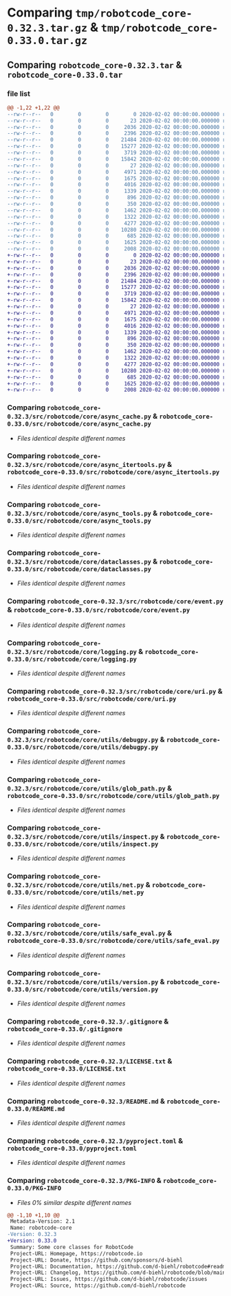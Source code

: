 # Comparing `tmp/robotcode_core-0.32.3.tar.gz` & `tmp/robotcode_core-0.33.0.tar.gz`

## Comparing `robotcode_core-0.32.3.tar` & `robotcode_core-0.33.0.tar`

### file list

```diff
@@ -1,22 +1,22 @@
--rw-r--r--   0        0        0        0 2020-02-02 00:00:00.000000 robotcode_core-0.32.3/src/robotcode/core/__init__.py
--rw-r--r--   0        0        0       23 2020-02-02 00:00:00.000000 robotcode_core-0.32.3/src/robotcode/core/__version__.py
--rw-r--r--   0        0        0     2036 2020-02-02 00:00:00.000000 robotcode_core-0.32.3/src/robotcode/core/async_cache.py
--rw-r--r--   0        0        0     2396 2020-02-02 00:00:00.000000 robotcode_core-0.32.3/src/robotcode/core/async_itertools.py
--rw-r--r--   0        0        0    21484 2020-02-02 00:00:00.000000 robotcode_core-0.32.3/src/robotcode/core/async_tools.py
--rw-r--r--   0        0        0    15277 2020-02-02 00:00:00.000000 robotcode_core-0.32.3/src/robotcode/core/dataclasses.py
--rw-r--r--   0        0        0     3719 2020-02-02 00:00:00.000000 robotcode_core-0.32.3/src/robotcode/core/event.py
--rw-r--r--   0        0        0    15842 2020-02-02 00:00:00.000000 robotcode_core-0.32.3/src/robotcode/core/logging.py
--rw-r--r--   0        0        0       27 2020-02-02 00:00:00.000000 robotcode_core-0.32.3/src/robotcode/core/py.typed
--rw-r--r--   0        0        0     4971 2020-02-02 00:00:00.000000 robotcode_core-0.32.3/src/robotcode/core/uri.py
--rw-r--r--   0        0        0     1675 2020-02-02 00:00:00.000000 robotcode_core-0.32.3/src/robotcode/core/utils/debugpy.py
--rw-r--r--   0        0        0     4016 2020-02-02 00:00:00.000000 robotcode_core-0.32.3/src/robotcode/core/utils/glob_path.py
--rw-r--r--   0        0        0     1339 2020-02-02 00:00:00.000000 robotcode_core-0.32.3/src/robotcode/core/utils/inspect.py
--rw-r--r--   0        0        0      896 2020-02-02 00:00:00.000000 robotcode_core-0.32.3/src/robotcode/core/utils/net.py
--rw-r--r--   0        0        0      350 2020-02-02 00:00:00.000000 robotcode_core-0.32.3/src/robotcode/core/utils/path.py
--rw-r--r--   0        0        0     1462 2020-02-02 00:00:00.000000 robotcode_core-0.32.3/src/robotcode/core/utils/safe_eval.py
--rw-r--r--   0        0        0     1322 2020-02-02 00:00:00.000000 robotcode_core-0.32.3/src/robotcode/core/utils/version.py
--rw-r--r--   0        0        0     4277 2020-02-02 00:00:00.000000 robotcode_core-0.32.3/.gitignore
--rw-r--r--   0        0        0    10280 2020-02-02 00:00:00.000000 robotcode_core-0.32.3/LICENSE.txt
--rw-r--r--   0        0        0      685 2020-02-02 00:00:00.000000 robotcode_core-0.32.3/README.md
--rw-r--r--   0        0        0     1625 2020-02-02 00:00:00.000000 robotcode_core-0.32.3/pyproject.toml
--rw-r--r--   0        0        0     2008 2020-02-02 00:00:00.000000 robotcode_core-0.32.3/PKG-INFO
+-rw-r--r--   0        0        0        0 2020-02-02 00:00:00.000000 robotcode_core-0.33.0/src/robotcode/core/__init__.py
+-rw-r--r--   0        0        0       23 2020-02-02 00:00:00.000000 robotcode_core-0.33.0/src/robotcode/core/__version__.py
+-rw-r--r--   0        0        0     2036 2020-02-02 00:00:00.000000 robotcode_core-0.33.0/src/robotcode/core/async_cache.py
+-rw-r--r--   0        0        0     2396 2020-02-02 00:00:00.000000 robotcode_core-0.33.0/src/robotcode/core/async_itertools.py
+-rw-r--r--   0        0        0    21484 2020-02-02 00:00:00.000000 robotcode_core-0.33.0/src/robotcode/core/async_tools.py
+-rw-r--r--   0        0        0    15277 2020-02-02 00:00:00.000000 robotcode_core-0.33.0/src/robotcode/core/dataclasses.py
+-rw-r--r--   0        0        0     3719 2020-02-02 00:00:00.000000 robotcode_core-0.33.0/src/robotcode/core/event.py
+-rw-r--r--   0        0        0    15842 2020-02-02 00:00:00.000000 robotcode_core-0.33.0/src/robotcode/core/logging.py
+-rw-r--r--   0        0        0       27 2020-02-02 00:00:00.000000 robotcode_core-0.33.0/src/robotcode/core/py.typed
+-rw-r--r--   0        0        0     4971 2020-02-02 00:00:00.000000 robotcode_core-0.33.0/src/robotcode/core/uri.py
+-rw-r--r--   0        0        0     1675 2020-02-02 00:00:00.000000 robotcode_core-0.33.0/src/robotcode/core/utils/debugpy.py
+-rw-r--r--   0        0        0     4016 2020-02-02 00:00:00.000000 robotcode_core-0.33.0/src/robotcode/core/utils/glob_path.py
+-rw-r--r--   0        0        0     1339 2020-02-02 00:00:00.000000 robotcode_core-0.33.0/src/robotcode/core/utils/inspect.py
+-rw-r--r--   0        0        0      896 2020-02-02 00:00:00.000000 robotcode_core-0.33.0/src/robotcode/core/utils/net.py
+-rw-r--r--   0        0        0      350 2020-02-02 00:00:00.000000 robotcode_core-0.33.0/src/robotcode/core/utils/path.py
+-rw-r--r--   0        0        0     1462 2020-02-02 00:00:00.000000 robotcode_core-0.33.0/src/robotcode/core/utils/safe_eval.py
+-rw-r--r--   0        0        0     1322 2020-02-02 00:00:00.000000 robotcode_core-0.33.0/src/robotcode/core/utils/version.py
+-rw-r--r--   0        0        0     4277 2020-02-02 00:00:00.000000 robotcode_core-0.33.0/.gitignore
+-rw-r--r--   0        0        0    10280 2020-02-02 00:00:00.000000 robotcode_core-0.33.0/LICENSE.txt
+-rw-r--r--   0        0        0      685 2020-02-02 00:00:00.000000 robotcode_core-0.33.0/README.md
+-rw-r--r--   0        0        0     1625 2020-02-02 00:00:00.000000 robotcode_core-0.33.0/pyproject.toml
+-rw-r--r--   0        0        0     2008 2020-02-02 00:00:00.000000 robotcode_core-0.33.0/PKG-INFO
```

### Comparing `robotcode_core-0.32.3/src/robotcode/core/async_cache.py` & `robotcode_core-0.33.0/src/robotcode/core/async_cache.py`

 * *Files identical despite different names*

### Comparing `robotcode_core-0.32.3/src/robotcode/core/async_itertools.py` & `robotcode_core-0.33.0/src/robotcode/core/async_itertools.py`

 * *Files identical despite different names*

### Comparing `robotcode_core-0.32.3/src/robotcode/core/async_tools.py` & `robotcode_core-0.33.0/src/robotcode/core/async_tools.py`

 * *Files identical despite different names*

### Comparing `robotcode_core-0.32.3/src/robotcode/core/dataclasses.py` & `robotcode_core-0.33.0/src/robotcode/core/dataclasses.py`

 * *Files identical despite different names*

### Comparing `robotcode_core-0.32.3/src/robotcode/core/event.py` & `robotcode_core-0.33.0/src/robotcode/core/event.py`

 * *Files identical despite different names*

### Comparing `robotcode_core-0.32.3/src/robotcode/core/logging.py` & `robotcode_core-0.33.0/src/robotcode/core/logging.py`

 * *Files identical despite different names*

### Comparing `robotcode_core-0.32.3/src/robotcode/core/uri.py` & `robotcode_core-0.33.0/src/robotcode/core/uri.py`

 * *Files identical despite different names*

### Comparing `robotcode_core-0.32.3/src/robotcode/core/utils/debugpy.py` & `robotcode_core-0.33.0/src/robotcode/core/utils/debugpy.py`

 * *Files identical despite different names*

### Comparing `robotcode_core-0.32.3/src/robotcode/core/utils/glob_path.py` & `robotcode_core-0.33.0/src/robotcode/core/utils/glob_path.py`

 * *Files identical despite different names*

### Comparing `robotcode_core-0.32.3/src/robotcode/core/utils/inspect.py` & `robotcode_core-0.33.0/src/robotcode/core/utils/inspect.py`

 * *Files identical despite different names*

### Comparing `robotcode_core-0.32.3/src/robotcode/core/utils/net.py` & `robotcode_core-0.33.0/src/robotcode/core/utils/net.py`

 * *Files identical despite different names*

### Comparing `robotcode_core-0.32.3/src/robotcode/core/utils/safe_eval.py` & `robotcode_core-0.33.0/src/robotcode/core/utils/safe_eval.py`

 * *Files identical despite different names*

### Comparing `robotcode_core-0.32.3/src/robotcode/core/utils/version.py` & `robotcode_core-0.33.0/src/robotcode/core/utils/version.py`

 * *Files identical despite different names*

### Comparing `robotcode_core-0.32.3/.gitignore` & `robotcode_core-0.33.0/.gitignore`

 * *Files identical despite different names*

### Comparing `robotcode_core-0.32.3/LICENSE.txt` & `robotcode_core-0.33.0/LICENSE.txt`

 * *Files identical despite different names*

### Comparing `robotcode_core-0.32.3/README.md` & `robotcode_core-0.33.0/README.md`

 * *Files identical despite different names*

### Comparing `robotcode_core-0.32.3/pyproject.toml` & `robotcode_core-0.33.0/pyproject.toml`

 * *Files identical despite different names*

### Comparing `robotcode_core-0.32.3/PKG-INFO` & `robotcode_core-0.33.0/PKG-INFO`

 * *Files 0% similar despite different names*

```diff
@@ -1,10 +1,10 @@
 Metadata-Version: 2.1
 Name: robotcode-core
-Version: 0.32.3
+Version: 0.33.0
 Summary: Some core classes for RobotCode
 Project-URL: Homepage, https://robotcode.io
 Project-URL: Donate, https://github.com/sponsors/d-biehl
 Project-URL: Documentation, https://github.com/d-biehl/robotcode#readme
 Project-URL: Changelog, https://github.com/d-biehl/robotcode/blob/main/CHANGELOG.md
 Project-URL: Issues, https://github.com/d-biehl/robotcode/issues
 Project-URL: Source, https://github.com/d-biehl/robotcode
```

